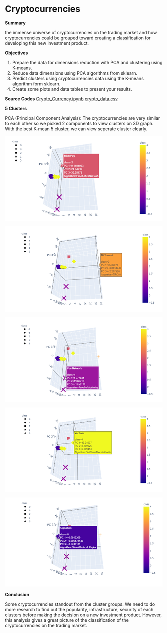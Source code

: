 # Cryptocurrencies

**Summary**

the immense universe of cryptocurrencies on the trading market and how cryptocurrencies could be grouped toward creating a classification for developing this new investment product.

**Objectives**

1. Prepare the data for dimensions reduction with PCA and clustering using K-means.
2. Reduce data dimensions using PCA algorithms from sklearn.
3. Predict clusters using cryptocurrencies data using the K-means algorithm form sklearn.
4. Create some plots and data tables to present your results.

**Source Codes**
[Crypto_Currency.ipynb](Crypto_Currency.ipynb)
[crypto_data.csv](crypto_data.csv)

**5 Clusters**

PCA (Principal Component Analysis): The cryptocurrencies are very similar to each other so we picked 2 components to view clusters on 3D graph. With the best K-mean 5 cluster, we can view seperate cluster clearly.

![pic1.png](Pic1.png)

![pic2.png](Pic2.png)

![pic3.png](Pic3.png)

![pic4.png](Pic4.png)

![pic5.png](pic5.png)

**Conclusion**

Some cryptocurrencies standout from the cluster groups. We need to do more research to find out the popularity, infrastructure, security of each clusters before making the decision on a new investment product. However, this analysis gives a great picture of the classification of the cryptocurrencies on the trading market.
